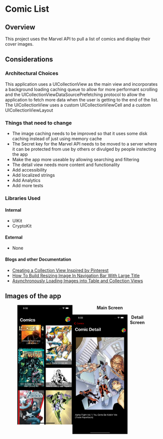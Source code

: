 #  Comic List

## Overview
This project uses the Marvel API to pull a list of comics and display their cover images.

## Considerations
### Architectural Choices
This application uses a UICollectionView as the main view and incorporates a background loading caching queue to allow for more performant scrolling and the UICollectionViewDataSourcePrefetching protocol to allow the application to fetch more data when the user is getting to the end of the list. The UICollectionView uses a custom UICollectionViewCell and a custom UICollectionViewLayout

### Things that need to change
 - The image caching needs to be improved so that it uses some disk caching instead of just using memory cache
 - The Secret key for the Marvel API needs to be moved to a server where it can be protected from use by others or divulged by people instecting the app
 - Make the app more useable by allowing searching and filtering
 - The detail view needs more content and functionality
 - Add accessibility
 - Add localized strings
 - Add Analytics
 - Add more tests

### Libraries Used
#### Internal
 - UIKit
 - CryptoKit
 
#### External
 - None
 
#### Blogs and other Documentation
 - [Creating a Collection View Inspired by Pinterest](http://www.shanirivers.com/blog/2018-08-05-creating-collection-view-pinterest/)
 - [How To Build Resizing Image In Navigation Bar With Large Title](https://www.uptech.team/blog/build-resizing-image-in-navigation-bar-with-large-title)
 - [Asynchronously Loading Images into Table and Collection Views](https://developer.apple.com/documentation/uikit/views_and_controls/table_views/asynchronously_loading_images_into_table_and_collection_views)
 
## Images of the app
<figure>
  <img src="https://github.com/lewissk/Comix/blob/main/main_screen.png" width=180 align=left>
  <figcaption align="center"><b>Main Screen</b></figcaption>
</figure>
<figure>
  <img src="https://github.com/lewissk/Comix/blob/main/detail_screen.png" width=180 align=left>
  <figcaption align="center"><b>Detail Screen</b></figcaption>
</figure>
 

